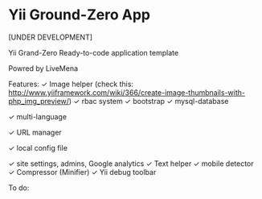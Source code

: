 Yii Ground-Zero App 
=========
[UNDER DEVELOPMENT]

Yii Grand-Zero Ready-to-code application template

Powred by LiveMena

Features:
✓ Image helper (check this: http://www.yiiframework.com/wiki/366/create-image-thumbnails-with-php_img_preview/)
✓ rbac system
✓ bootstrap
✓ mysql-database

✓ multi-language

✓ URL manager

✓ local config file

✓ site settings, admins, Google analytics
✓ Text helper
✓ mobile detector
✓ Compressor (Minifier)
✓ Yii debug toolbar

To do:
